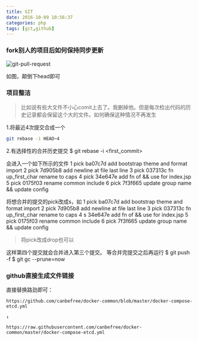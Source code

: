 ```yaml
---
title: GIT
date: 2016-10-09 10:56:37
categories: php
tags: [git,github]
---
```



### fork别人的项目后如何保持同步更新

![git-pull-request](git-pull-request.jpg)

如图，颠倒下head即可

### 项目整洁
> 比如说有些大文件不小心comit上去了。我删掉他。但是每次检出代码的历史记录都会保留这个大的文件。如何确保这种情况不再发生

1.将最近4次提交合成一个
```bash
git rebase -i HEAD~4
```

2.有选择性的合并历史提交
$ git rebase -i <first_commit>

会进入一个如下所示的文件
  1 pick ba07c7d add bootstrap theme and format import
  2 pick 7d905b8 add newline at file last line
  3 pick 037313c fn up_first_char rename to caps
  4 pick 34e647e add fn of && use for index.jsp
  5 pick 0175f03 rename common include
  6 pick 7f3f665 update group name && update config

将想合并的提交的pick改成s，如
  1 pick ba07c7d add bootstrap theme and format import
  2 pick 7d905b8 add newline at file last line
  3 pick 037313c fn up_first_char rename to caps
  4 s 34e647e add fn of && use for index.jsp
  5 pick 0175f03 rename common include
  6 pick 7f3f665 update group name && update config

> 将pick改成drop也可以

这样第四个提交就会合并进入第三个提交。
等合并完提交之后再运行
$ git push -f
$ git gc --prune=now


### github直接生成文件链接

直接替换路劲即可： 
```
https://github.com/canbefree/docker-common/blob/master/docker-compose-etcd.yml

↓

https://raw.githubusercontent.com/canbefree/docker-common/master/docker-compose-etcd.yml

```